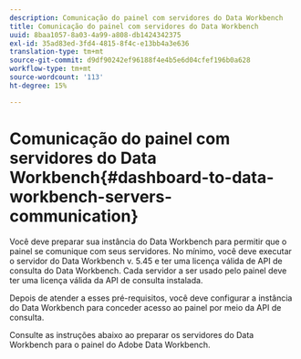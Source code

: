 ```yaml
---
description: Comunicação do painel com servidores do Data Workbench
title: Comunicação do painel com servidores do Data Workbench
uuid: 8baa1057-8a03-4a99-a808-db1424342375
exl-id: 35ad83ed-3fd4-4815-8f4c-e13bb4a3e636
translation-type: tm+mt
source-git-commit: d9df90242ef96188f4e4b5e6d04cfef196b0a628
workflow-type: tm+mt
source-wordcount: '113'
ht-degree: 15%

---
```


# Comunicação do painel com servidores do Data Workbench{#dashboard-to-data-workbench-servers-communication}

Você deve preparar sua instância do Data Workbench para permitir que o painel se comunique com seus servidores. No mínimo, você deve executar o servidor do Data Workbench v. 5.45 e ter uma licença válida de API de consulta do Data Workbench. Cada servidor a ser usado pelo painel deve ter uma licença válida da API de consulta instalada.

Depois de atender a esses pré-requisitos, você deve configurar a instância do Data Workbench para conceder acesso ao painel por meio da API de consulta.

Consulte as instruções abaixo ao preparar os servidores do Data Workbench para o painel do Adobe Data Workbench.

